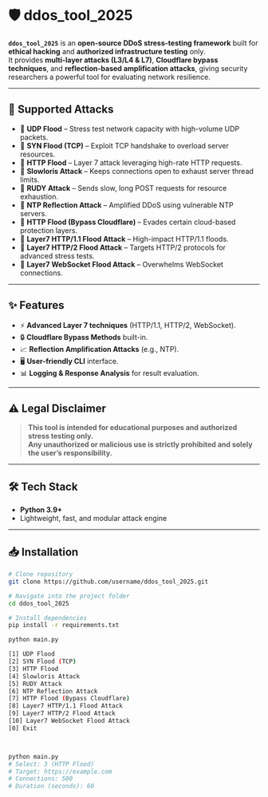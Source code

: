 # 🛡️ ddos_tool_2025

**`ddos_tool_2025`** is an **open-source DDoS stress-testing framework** built for **ethical hacking** and **authorized infrastructure testing** only.  
It provides **multi-layer attacks (L3/L4 & L7)**, **Cloudflare bypass techniques**, and **reflection-based amplification attacks**, giving security researchers a powerful tool for evaluating network resilience.

---

## 🚀 Supported Attacks
- 🔹 **UDP Flood** – Stress test network capacity with high-volume UDP packets.  
- 🔹 **SYN Flood (TCP)** – Exploit TCP handshake to overload server resources.  
- 🔹 **HTTP Flood** – Layer 7 attack leveraging high-rate HTTP requests.  
- 🔹 **Slowloris Attack** – Keeps connections open to exhaust server thread limits.  
- 🔹 **RUDY Attack** – Sends slow, long POST requests for resource exhaustion.  
- 🔹 **NTP Reflection Attack** – Amplified DDoS using vulnerable NTP servers.  
- 🔹 **HTTP Flood (Bypass Cloudflare)** – Evades certain cloud-based protection layers.  
- 🔹 **Layer7 HTTP/1.1 Flood Attack** – High-impact HTTP/1.1 floods.  
- 🔹 **Layer7 HTTP/2 Flood Attack** – Targets HTTP/2 protocols for advanced stress tests.  
- 🔹 **Layer7 WebSocket Flood Attack** – Overwhelms WebSocket connections.

---

## ✨ Features
- ⚡ **Advanced Layer 7 techniques** (HTTP/1.1, HTTP/2, WebSocket).  
- 🔒 **Cloudflare Bypass Methods** built-in.  
- 📈 **Reflection Amplification Attacks** (e.g., NTP).  
- 🖥 **User-friendly CLI** interface.  
- 📊 **Logging & Response Analysis** for result evaluation.  

---

## ⚠️ Legal Disclaimer
> **This tool is intended for educational purposes and authorized stress testing only.**  
> **Any unauthorized or malicious use is strictly prohibited and solely the user’s responsibility.**  

---

## 🛠 Tech Stack
- **Python 3.9+**  
- Lightweight, fast, and modular attack engine

---

## 📥 Installation
```bash
# Clone repository
git clone https://github.com/username/ddos_tool_2025.git

# Navigate into the project folder
cd ddos_tool_2025

# Install dependencies
pip install -r requirements.txt

python main.py

[1] UDP Flood
[2] SYN Flood (TCP)
[3] HTTP Flood
[4] Slowloris Attack
[5] RUDY Attack
[6] NTP Reflection Attack
[7] HTTP Flood (Bypass Cloudflare)
[8] Layer7 HTTP/1.1 Flood Attack
[9] Layer7 HTTP/2 Flood Attack
[10] Layer7 WebSocket Flood Attack
[0] Exit



python main.py
# Select: 3 (HTTP Flood)
# Target: https://example.com
# Connections: 500
# Duration (seconds): 60






